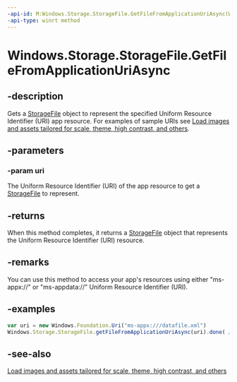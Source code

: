 ```yaml
---
-api-id: M:Windows.Storage.StorageFile.GetFileFromApplicationUriAsync(Windows.Foundation.Uri)
-api-type: winrt method
---
```


<!-- Method syntax
public Windows.Foundation.IAsyncOperation<Windows.Storage.StorageFile> GetFileFromApplicationUriAsync(Windows.Foundation.Uri uri)
-->

# Windows.Storage.StorageFile.GetFileFromApplicationUriAsync

## -description
Gets a [StorageFile](storagefile.md) object to represent the specified Uniform Resource Identifier (URI) app resource. For examples of sample URIs see [Load images and assets tailored for scale, theme, high contrast, and others](https://docs.microsoft.com/windows/uwp/app-resources/images-tailored-for-scale-theme-contrast).

## -parameters
### -param uri
The Uniform Resource Identifier (URI) of the app resource to get a [StorageFile](storagefile.md) to represent.

## -returns
When this method completes, it returns a [StorageFile](storagefile.md) object that represents the Uniform Resource Identifier (URI) resource.

## -remarks
You can use this method to access your app's resources using either "ms-appx://" or "ms-appdata://"  Uniform Resource Identifier (URI).

## -examples
```javascript
var uri = new Windows.Foundation.Uri("ms-appx:///datafile.xml")
Windows.Storage.StorageFile.getFileFromApplicationUriAsync(uri).done( /* Your success and error handlers */ );
```

## -see-also
[Load images and assets tailored for scale, theme, high contrast, and others](https://docs.microsoft.com/windows/uwp/app-resources/images-tailored-for-scale-theme-contrast)
